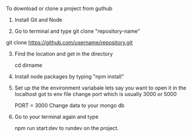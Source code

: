 To download or clone a project from guthub

1. Install Git and Node

2. Go to terminal and type git clone "repository-name"

  git clone https://github.com/username/repository.git

3. Find the location and get in the directory

    cd dirname

4. Install node packages by typing "npm install"


5. Set up the the environment variabale lets say you want to open it in the localhost
    got to env file change port which is usually 3000 or 5000

    PORT = 3000
    Change data to your mongo db

6. Go to your terminal again and type 

     npm run start:dev to rundev on the project.

     
